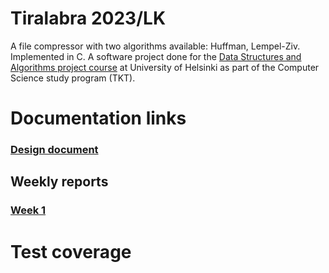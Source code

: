 # Tiralabra 2023/LK

A file compressor with two algorithms available: Huffman, Lempel-Ziv. Implemented in C. A software project done for the [Data Structures and Algorithms project course](https://tiralabra.github.io/2023_loppukesa/index) at University of Helsinki as part of the Computer Science study program (TKT).

# Documentation links

### [Design document](doc/design.md)

## Weekly reports
### [Week 1](doc/week1.md)

# Test coverage
